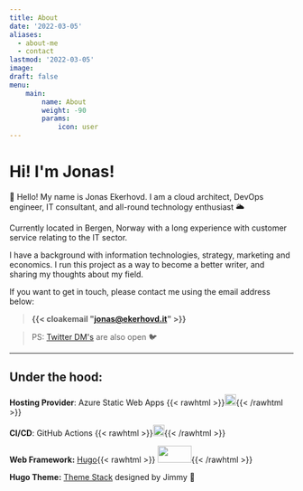```yaml
---
title: About
date: '2022-03-05'
aliases:
  - about-me
  - contact
lastmod: '2022-03-05'
image:
draft: false
menu: 
    main:
        name: About
        weight: -90
        params:
            icon: user
---
```


# Hi! I'm Jonas!

👋 Hello! My name is Jonas Ekerhovd. 
I am a cloud architect, DevOps engineer, IT consultant, and all-round technology enthusiast 🌥

Currently located in Bergen, Norway with a long experience with customer service relating to the IT sector. 

I have a background with information technologies, strategy, marketing and economics. I run this project as a way to become a better writer, and sharing my thoughts about my field. 

If you want to get in touch, please contact me using the email address below:

> **{{< cloakemail "jonas@ekerhovd.it" >}}**

> PS: [Twitter DM's](https://twitter.com/messages/compose?recipient_id=1553769251994992640) are also open 🐦

---------
## Under the hood:
**Hosting Provider**: Azure Static Web Apps 
{{< rawhtml >}}<img src="https://res.cloudinary.com/practicaldev/image/fetch/s--KZm0uns2--/c_limit%2Cf_auto%2Cfl_progressive%2Cq_auto%2Cw_880/https://jhandcdn.blob.core.windows.net/blob/static-web-apps.png" width="20" height="20">{{< /rawhtml >}}

**CI/CD**: GitHub Actions {{< rawhtml >}}<img src="https://github.githubassets.com/images/modules/site/features/actions-icon-actions.svg" width="20" height="20">{{< /rawhtml >}}

**Web Framework:** [Hugo](https://gohugo.io/){{< rawhtml >}} 
<img src="https://upload.wikimedia.org/wikipedia/commons/thumb/a/af/Logo_of_Hugo_the_static_website_generator.svg/1280px-Logo_of_Hugo_the_static_website_generator.svg.png" width="60" height="30">{{< /rawhtml >}}

**Hugo Theme:** [Theme Stack](https://github.com/CaiJimmy/hugo-theme-stack) designed by Jimmy 🚀